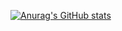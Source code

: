 [![Anurag's GitHub stats](https://github-readme-stats.vercel.app/api?username=1939323749)](https://github.com/anuraghazra/github-readme-stats)
